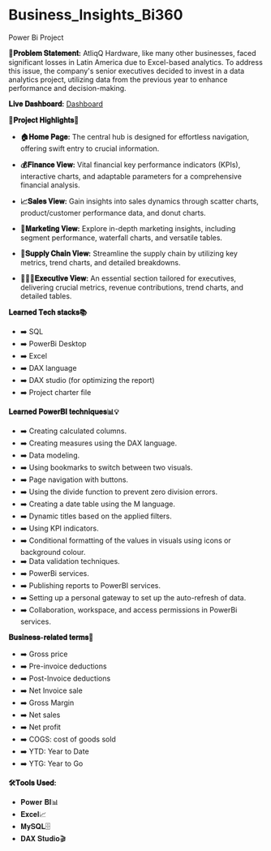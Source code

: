 # Business_Insights_Bi360
Power Bi Project

**🤔𝐏𝐫𝐨𝐛𝐥𝐞𝐦 𝐒𝐭𝐚𝐭𝐞𝐦𝐞𝐧𝐭:** AtliqQ Hardware, like many other businesses, faced significant losses in Latin America due to Excel-based analytics. To address this issue, the company's senior executives decided to invest in a data analytics project, utilizing data from the previous year to enhance performance and decision-making.

**𝐋𝐢𝐯𝐞 𝐃𝐚𝐬𝐡𝐛𝐨𝐚𝐫𝐝:** [Dashboard](https://app.powerbi.com/view?r=eyJrIjoiMmFiMjkzZGUtNjUzMy00M2E5LThiZGMtYzcyMjc2NzJjZWQ2IiwidCI6ImM2ZTU0OWIzLTVmNDUtNDAzMi1hYWU5LWQ0MjQ0ZGM1YjJjNCJ9)  


**🌟𝐏𝐫𝐨𝐣𝐞𝐜𝐭 𝐇𝐢𝐠𝐡𝐥𝐢𝐠𝐡𝐭𝐬🌟**

- **🏠𝐇𝐨𝐦𝐞 𝐏𝐚𝐠𝐞:** The central hub is designed for effortless navigation, offering swift entry to crucial information.

- **💰𝐅𝐢𝐧𝐚𝐧𝐜𝐞 𝐕𝐢𝐞𝐰:** Vital financial key performance indicators (KPIs), interactive charts, and adaptable parameters for a comprehensive financial analysis.

- **📈𝐒𝐚𝐥𝐞𝐬 𝐕𝐢𝐞𝐰:** Gain insights into sales dynamics through scatter charts, product/customer performance data, and donut charts.

- **📢𝐌𝐚𝐫𝐤𝐞𝐭𝐢𝐧𝐠 𝐕𝐢𝐞𝐰:** Explore in-depth marketing insights, including segment performance, waterfall charts, and versatile tables.

- **🚚𝐒𝐮𝐩𝐩𝐥𝐲 𝐂𝐡𝐚𝐢𝐧 𝐕𝐢𝐞𝐰:** Streamline the supply chain by utilizing key metrics, trend charts, and detailed breakdowns.

- **👨🏻‍💼𝐄𝐱𝐞𝐜𝐮𝐭𝐢𝐯𝐞 𝐕𝐢𝐞𝐰:** An essential section tailored for executives, delivering crucial metrics, revenue contributions, trend charts, and detailed tables.

**𝐋𝐞𝐚𝐫𝐧𝐞𝐝 𝐓𝐞𝐜𝐡 𝐬𝐭𝐚𝐜𝐤𝐬📚**

- ➡️ SQL
- ➡️ PowerBi Desktop
- ➡️ Excel
- ➡️ DAX language
- ➡️ DAX studio (for optimizing the report)
- ➡️ Project charter file

**𝐋𝐞𝐚𝐫𝐧𝐞𝐝 𝐏𝐨𝐰𝐞𝐫𝐁𝐈 𝐭𝐞𝐜𝐡𝐧𝐢𝐪𝐮𝐞𝐬📊💡**

- ➡️ Creating calculated columns.
- ➡️ Creating measures using the DAX language.
- ➡️ Data modeling.
- ➡️ Using bookmarks to switch between two visuals.
- ➡️ Page navigation with buttons.
- ➡️ Using the divide function to prevent zero division errors.
- ➡️ Creating a date table using the M language.
- ➡️ Dynamic titles based on the applied filters.
- ➡️ Using KPI indicators.
- ➡️ Conditional formatting of the values in visuals using icons or background colour.
- ➡️ Data validation techniques.
- ➡️ PowerBi services.
- ➡️ Publishing reports to PowerBI services.
- ➡️ Setting up a personal gateway to set up the auto-refresh of data.
- ➡️ Collaboration, workspace, and access permissions in PowerBi services.

**𝐁𝐮𝐬𝐢𝐧𝐞𝐬𝐬-𝐫𝐞𝐥𝐚𝐭𝐞𝐝 𝐭𝐞𝐫𝐦𝐬💼**

- ➡️ Gross price
- ➡️ Pre-invoice deductions
- ➡️ Post-Invoice deductions
- ➡️ Net Invoice sale
- ➡️ Gross Margin
- ➡️ Net sales
- ➡️ Net profit
- ➡️ COGS: cost of goods sold
- ➡️ YTD: Year to Date
- ➡️ YTG: Year to Go

**🛠️𝐓𝐨𝐨𝐥𝐬 𝐔𝐬𝐞𝐝:** 

- 𝐏𝐨𝐰𝐞𝐫 𝐁𝐈📊
- 𝐄𝐱𝐜𝐞𝐥📈
- 𝐌𝐲𝐒𝐐𝐋🗄️
- 𝐃𝐀𝐗 𝐒𝐭𝐮𝐝𝐢𝐨🎬
